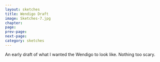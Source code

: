 ```yaml
---
layout: sketches
title: Wendigo Draft
image: Sketches-7.jpg
chapter: 
page: 
prev-page:
next-page: 
category: sketches
---
```

An early draft of what I wanted the Wendigo to look like. Nothing too scary.